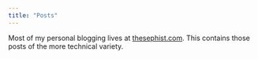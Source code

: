```yaml
---
title: "Posts"
---
```


Most of my personal blogging lives at [thesephist.com](https://thesephist.com/posts/). This contains those posts of the more technical variety.
